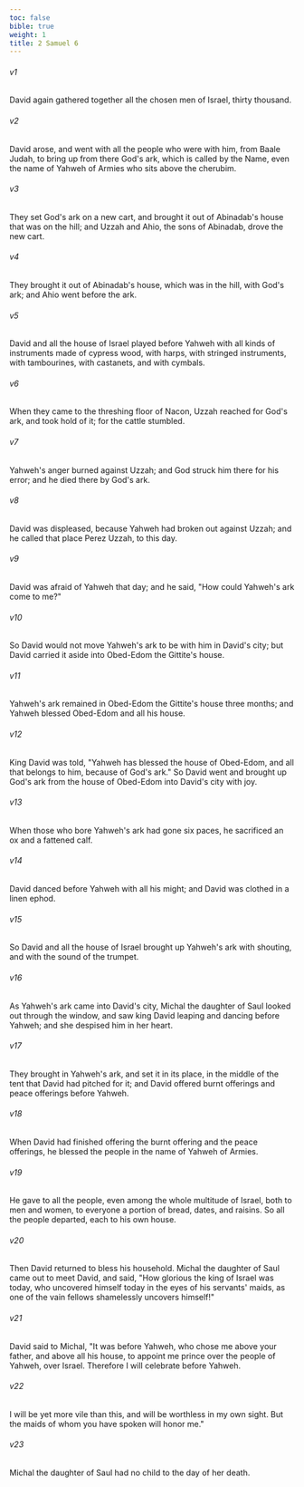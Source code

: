 ```yaml
---
toc: false
bible: true
weight: 1
title: 2 Samuel 6
---
```




###### v1 
David again gathered together all the chosen men of Israel, thirty thousand. 

###### v2 
David arose, and went with all the people who were with him, from Baale Judah, to bring up from there God's ark, which is called by the Name, even the name of Yahweh of Armies who sits above the cherubim. 

###### v3 
They set God's ark on a new cart, and brought it out of Abinadab's house that was on the hill; and Uzzah and Ahio, the sons of Abinadab, drove the new cart. 

###### v4 
They brought it out of Abinadab's house, which was in the hill, with God's ark; and Ahio went before the ark. 

###### v5 
David and all the house of Israel played before Yahweh with all kinds of instruments made of cypress wood, with harps, with stringed instruments, with tambourines, with castanets, and with cymbals. 

###### v6 
When they came to the threshing floor of Nacon, Uzzah reached for God's ark, and took hold of it; for the cattle stumbled. 

###### v7 
Yahweh's anger burned against Uzzah; and God struck him there for his error; and he died there by God's ark. 

###### v8 
David was displeased, because Yahweh had broken out against Uzzah; and he called that place Perez Uzzah, to this day. 

###### v9 
David was afraid of Yahweh that day; and he said, "How could Yahweh's ark come to me?" 

###### v10 
So David would not move Yahweh's ark to be with him in David's city; but David carried it aside into Obed-Edom the Gittite's house. 

###### v11 
Yahweh's ark remained in Obed-Edom the Gittite's house three months; and Yahweh blessed Obed-Edom and all his house. 

###### v12 
King David was told, "Yahweh has blessed the house of Obed-Edom, and all that belongs to him, because of God's ark." So David went and brought up God's ark from the house of Obed-Edom into David's city with joy. 

###### v13 
When those who bore Yahweh's ark had gone six paces, he sacrificed an ox and a fattened calf. 

###### v14 
David danced before Yahweh with all his might; and David was clothed in a linen ephod. 

###### v15 
So David and all the house of Israel brought up Yahweh's ark with shouting, and with the sound of the trumpet. 

###### v16 
As Yahweh's ark came into David's city, Michal the daughter of Saul looked out through the window, and saw king David leaping and dancing before Yahweh; and she despised him in her heart. 

###### v17 
They brought in Yahweh's ark, and set it in its place, in the middle of the tent that David had pitched for it; and David offered burnt offerings and peace offerings before Yahweh. 

###### v18 
When David had finished offering the burnt offering and the peace offerings, he blessed the people in the name of Yahweh of Armies. 

###### v19 
He gave to all the people, even among the whole multitude of Israel, both to men and women, to everyone a portion of bread, dates, and raisins. So all the people departed, each to his own house. 

###### v20 
Then David returned to bless his household. Michal the daughter of Saul came out to meet David, and said, "How glorious the king of Israel was today, who uncovered himself today in the eyes of his servants' maids, as one of the vain fellows shamelessly uncovers himself!" 

###### v21 
David said to Michal, "It was before Yahweh, who chose me above your father, and above all his house, to appoint me prince over the people of Yahweh, over Israel. Therefore I will celebrate before Yahweh. 

###### v22 
I will be yet more vile than this, and will be worthless in my own sight. But the maids of whom you have spoken will honor me." 

###### v23 
Michal the daughter of Saul had no child to the day of her death.
